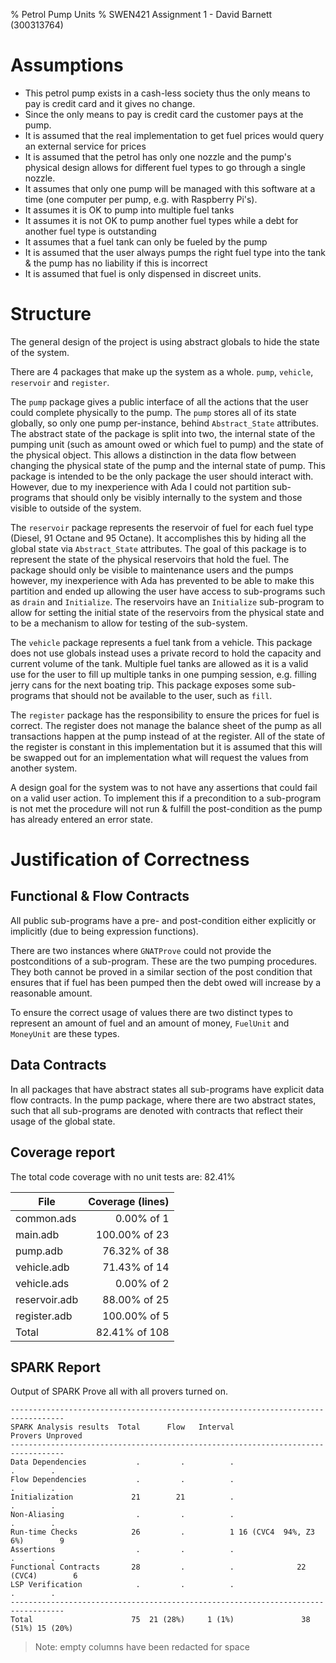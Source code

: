 % Petrol Pump Units 
% SWEN421 Assignment 1 - David Barnett (300313764)

# Assumptions

 * This petrol pump exists in a cash-less society thus the only means to pay is credit card and it gives no change.
 * Since the only means to pay is credit card the customer pays at the pump.
 * It is assumed that the real implementation to get fuel prices would query an external service for prices 
 * It is assumed that the petrol has only one nozzle and the pump's physical design allows for different fuel types
   to go through a single nozzle.
 * It assumes that only one pump will be managed with this software at a time (one computer per pump, e.g. with Raspberry Pi's).
 * It assumes it is OK to pump into multiple fuel tanks
 * It assumes it is not OK to pump another fuel types while a debt for another fuel type is outstanding
 * It assumes that a fuel tank can only be fueled by the pump
 * It is assumed that the user always pumps the right fuel type into the tank & the pump has no liability if this is incorrect
 * It is assumed that fuel is only dispensed in discreet units.

# Structure

The general design of the project is using abstract globals to hide the state of the system.

There are 4 packages that make up the system as a whole. `pump`, `vehicle`, `reservoir` and `register`.

The `pump` package gives a public interface of all the actions that the user could complete physically to
the pump. The `pump` stores all of its state globally, so only one pump per-instance, behind `Abstract_State` attributes.
The abstract state of the package is split into two, the internal state of the pumping unit
(such as amount owed or which fuel to pump) and the state of the physical object.
This allows a distinction in the data flow between changing the physical state of the pump and the internal state of pump.
This package is intended to be the only package the user should interact with. However, due to my inexperience 
with Ada I could not partition sub-programs that should only be visibly internally to the system and those visible
to outside of the system.

The `reservoir` package represents the reservoir of fuel for each fuel type (Diesel, 91 Octane and 95 Octane).
It accomplishes this by hiding all the global state via `Abstract_State` attributes.
The goal of this package is to represent the state of the physical reservoirs that hold the fuel.
The package should only be visible to maintenance users and the pumps however, my inexperience with Ada
has prevented to be able to make this partition and ended up allowing the user have access to sub-programs such
as `drain` and `Initialize`. The reservoirs have an `Initialize` sub-program to allow for setting the initial
state of the reservoirs from the physical state and to be a mechanism to allow for testing of the sub-system.

The `vehicle` package represents a fuel tank from a vehicle.
This package does not use globals instead uses a private record to hold the capacity and current volume of the tank.
Multiple fuel tanks are allowed as it is a valid use for the user to fill up multiple tanks in one pumping session, e.g.
filling jerry cans for the next boating trip.
This package exposes some sub-programs that should not be available to the user, such as `fill`.

The `register` package has the responsibility to ensure the prices for fuel is correct.
The register does not manage the balance sheet of the pump as all transactions happen at the pump instead
of at the register.
All of the state of the register is constant in this implementation but it is assumed that this will be swapped
out for an implementation what will request the values from another system.

A design goal for the system was to not have any assertions that could fail on a valid user action.
To implement this if a precondition to a sub-program is not met the procedure will not run & fulfill the 
post-condition as the pump has already entered an error state.

# Justification of Correctness

## Functional & Flow Contracts

All public sub-programs have a pre- and post-condition either explicitly or implicitly (due to being expression functions).

There are two instances where `GNATProve` could not provide the postconditions of a sub-program.
These are the two pumping procedures. They both cannot be proved in a similar section of the post condition
that ensures that if fuel has been pumped then the debt owed will increase by a reasonable amount.

To ensure the correct usage of values there are two distinct types to represent an amount of fuel and an amount
of money, `FuelUnit` and `MoneyUnit` are these types.

## Data Contracts

In all packages that have abstract states all sub-programs have explicit data flow contracts.
In the pump package, where there are two abstract states, such that all sub-programs are denoted
with contracts that reflect their usage of the global state.

## Coverage report

The total code coverage with no unit tests are: 82.41%

File          | Coverage (lines)
--------------|--------------:
common.ads    |   0.00% of 1
main.adb      | 100.00% of 23
pump.adb      |  76.32% of 38
vehicle.adb   |  71.43% of 14
vehicle.ads   |   0.00% of 2
reservoir.adb |  88.00% of 25
register.adb  | 100.00% of 5
Total         |  82.41% of 108

## SPARK Report

Output of SPARK Prove all with all provers turned on.

```
----------------------------------------------------------------------------------
SPARK Analysis results  Total      Flow   Interval                Provers Unproved
----------------------------------------------------------------------------------
Data Dependencies           .         .          .                      .        .
Flow Dependencies           .         .          .                      .        .
Initialization             21        21          .                      .        .
Non-Aliasing                .         .          .                      .        .
Run-time Checks            26         .          1 16 (CVC4  94%, Z3  6%)        9
Assertions                  .         .          .                      .        .
Functional Contracts       28         .          .              22 (CVC4)        6
LSP Verification            .         .          .                      .        .
----------------------------------------------------------------------------------
Total                      75  21 (28%)     1 (1%)               38 (51%) 15 (20%)
```

> Note: empty columns have been redacted for space
